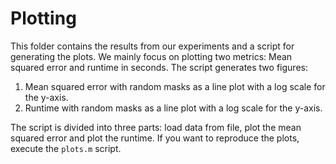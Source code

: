 # Plotting

This folder contains the results from our experiments and a script for generating the plots. We mainly focus on plotting two metrics: Mean squared error and runtime in seconds. The script generates two figures:

1. Mean squared error with random masks as a line plot with a log scale for the y-axis.
2. Runtime with random masks as a line plot with a log scale for the y-axis.

The script is divided into three parts: load data from file, plot the mean squared error and plot the runtime. If you want to reproduce the plots, execute the `plots.m` script.
